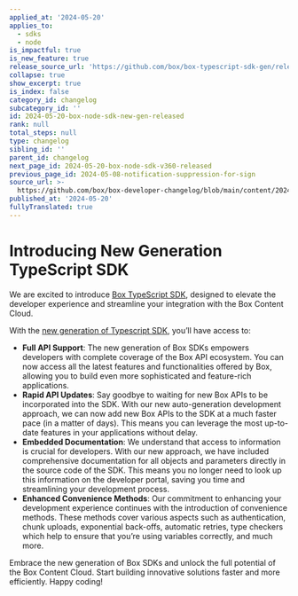 ```yaml
---
applied_at: '2024-05-20'
applies_to:
  - sdks
  - node
is_impactful: true
is_new_feature: true
release_source_url: 'https://github.com/box/box-typescript-sdk-gen/releases/tag/v1.0.0'
collapse: true
show_excerpt: true
is_index: false
category_id: changelog
subcategory_id: ''
id: 2024-05-20-box-node-sdk-new-gen-released
rank: null
total_steps: null
type: changelog
sibling_id: ''
parent_id: changelog
next_page_id: 2024-05-20-box-node-sdk-v360-released
previous_page_id: 2024-05-08-notification-suppression-for-sign
source_url: >-
  https://github.com/box/box-developer-changelog/blob/main/content/2024/05-20-box-node-sdk-new-gen-released.md
published_at: '2024-05-20'
fullyTranslated: true
---
```

# Introducing New Generation TypeScript SDK

We are excited to introduce [Box TypeScript SDK][1], designed to elevate the developer experience and streamline your integration with the Box Content Cloud.

<!-- more -->

With the [new generation of Typescript SDK][1], you’ll have access to:

* **Full API Support**: The new generation of Box SDKs empowers developers with complete coverage of the Box API ecosystem. You can now access all the latest features and functionalities offered by Box, allowing you to build even more sophisticated and feature-rich applications.
* **Rapid API Updates**: Say goodbye to waiting for new Box APIs to be incorporated into the SDK. With our new auto-generation development approach, we can now add new Box APIs to the SDK at a much faster pace (in a matter of days). This means you can leverage the most up-to-date features in your applications without delay.
* **Embedded Documentation**: We understand that access to information is crucial for developers. With our new approach, we have included comprehensive documentation for all objects and parameters directly in the source code of the SDK. This means you no longer need to look up this information on the developer portal, saving you time and streamlining your development process.
* **Enhanced Convenience Methods**: Our commitment to enhancing your development experience continues with the introduction of convenience methods. These methods cover various aspects such as authentication, chunk uploads, exponential back-offs, automatic retries, type checkers which help to ensure that you’re using variables correctly, and much more.

Embrace the new generation of Box SDKs and unlock the full potential of the Box Content Cloud. Start building innovative solutions faster and more efficiently. Happy coding!

[1]: https://github.com/box/box-typescript-sdk-gen
